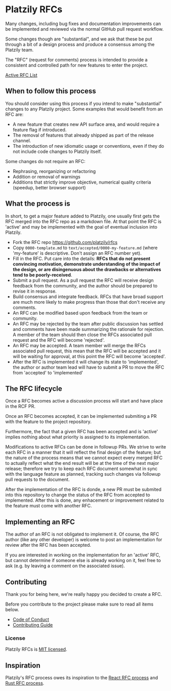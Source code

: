 # Platzily RFCs

Many changes, including bug fixes and documentation improvements can be
implemented and reviewed via the normal GitHub pull request workflow.

Some changes though are "substantial", and we ask that these be put
through a bit of a design process and produce a consensus among the Platzily team.

The "RFC" (request for comments) process is intended to provide a
consistent and controlled path for new features to enter the project.

[Active RFC List](https://github.com/platzily/rfcs/pulls)

## When to follow this process

You should consider using this process if you intend to make "substantial"
changes to any Platzily project. Some examples that would benefit
from an RFC are:

  - A new feature that creates new API surface area, and would
     require a feature flag if introduced.
  - The removal of features that already shipped as part of the release
     channel.
  - The introduction of new idiomatic usage or conventions, even if they
     do not include code changes to Platzily itself.

Some changes do not require an RFC:

  - Rephrasing, reorganizing or refactoring
  - Addition or removal of warnings
  - Additions that strictly improve objective, numerical quality
  criteria (speedup, better browser support)

## What the process is

In short, to get a major feature added to Platzily, one usually first gets
the RFC merged into the RFC repo as a markdown file. At that point the RFC
is 'active' and may be implemented with the goal of eventual inclusion
into Platzily.

- Fork the RFC repo https://github.com/platzily/rfcs
- Copy `0000-template.md` to `text/accepted/0000-my-feature.md` (where 'my-feature' is descriptive. Don't assign an RFC number yet).
- Fill in the RFC. Put care into the details: **RFCs that do not present convincing motivation, demonstrate understanding of the impact of the design, or are disingenuous about the drawbacks or alternatives tend to be poorly-received**.
- Submit a pull request. As a pull request the RFC will receive design feedback from the community, and the author should be prepared to revise it in response.
- Build consensus and integrate feedback. RFCs that have broad support are much more likely to make progress than those that don't receive any comments.
- An RFC can be modified based upon feedback from the team or community.
- An RFC may be rejected by the team after public discussion has settled and comments have been made summarizing the rationale for rejection. A member of the team should then close the RFCs associated pull request and the RFC will become 'rejected'.
- An RFC may be accepted. A team member will merge the RFCs associated pull request, this mean that the RFC will be accepted and it will be waiting for approval, at this point the RFC will become 'accepted'.
- After the RFC is implemented it will change its state to 'implemented', the author or author team lead will have to submit a PR to move the RFC from 'accepted' to 'implemented'


## The RFC lifecycle

Once a RFC becomes active a discussion process will start and have place in the RCF PR.

Once an RFC becomes accepted, it can be implemented submiting a PR with the feature to the project repository.

Furthermore, the fact that a given RFC has been accepted and is 'active' implies nothing about what priority is assigned to its implementation.

Modifications to active RFCs can be done in followup PRs. We strive to write each RFC in a manner that it will reflect the final design of the feature; but the nature of the process means that we cannot expect every merged RFC to actually reflect what the end result will be at the time of the next major release; therefore we try to keep each RFC document somewhat in sync with the language feature as planned, tracking such changes via followup pull requests to the document.

After the implementation of the RFC is donde, a new PR must be submited into this repository to change the status of the RFC from accepted to implemented. After this is done, any enhacement or improvement related to the feature must come with another RFC.

## Implementing an RFC

The author of an RFC is not obligated to implement it. Of course, the RFC author (like any other developer) is welcome to post an implementation for review after the RFC has been accepted.

If you are interested in working on the implementation for an 'active' RFC, but cannot determine if someone else is already working on it, feel free to ask (e.g. by leaving a comment on the associated issue).

## Contributing

Thank you for being here, we're really happy you decided to create a RFC.

Before you contribute to the project please make sure to read all items below.

* [Code of Conduct](/CODE_OF_CONDUCT.md)
* [Contributing Guide](/CONTRIBUTING.md)


### License

Platzily RFCs is [MIT licensed](./LICENSE).

## Inspiration

Platzily's RFC process owes its inspiration to the [React RFC process](https://github.com/reactjs/rfcs) and [Rust RFC process](https://github.com/rust-lang/rfcs).
